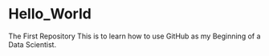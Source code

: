 # Hello_World
The First Repository
This is to learn how to use GitHub as my Beginning of a Data Scientist.
